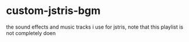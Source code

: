 # custom-jstris-bgm
the sound effects and music tracks i use for jstris, note that this playlist is not completely doen
